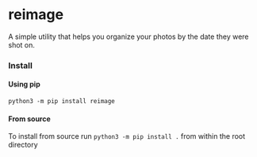 # reimage

A simple utility that helps you organize your photos by the date they were shot on.

### Install
#### Using pip
`python3 -m pip install reimage`

#### From source
To install from source run `python3 -m pip install .` from within the root directory